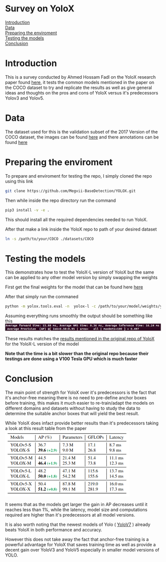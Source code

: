 # Survey on YoloX

[Introduction](#introduction)  
[Data](#data)  
[Preparing the enviroment](#preparing-the-enviroment)  
[Testing the models](#testing-the-models)  
[Conclusion](#conclusion)  


# Introduction 

This is a survey conducted by Ahmed Hossam Fadl on the YoloX research paper found [here](https://arxiv.org/pdf/2107.08430.pdf), it tests the common models mentioned in the paper on the COCO dataset to try and replicate the results as well as give general ideas and thoughts on the pros and cons of YoloX versus it's predecessors Yolov3 and Yolov5.

# Data

The dataset used for this is the validation subset of the 2017 Version of the COCO dataset, the images can be found [here](http://images.cocodataset.org/zips/val2017.zip) and there annotations can be found [here](http://images.cocodataset.org/annotations/annotations_trainval2017.zip)

# Preparing the enviroment 

To prepare and enviroment for testing the repo, I simply cloned the repo using this link
```bash
git clone https://github.com/Megvii-BaseDetection/YOLOX.git
```
Then while inside the repo directory run the command 
```bash
pip3 install -v -e .
```
This should install all the required dependencies needed to run YoloX.

After that make a link inside the YoloX repo to path of your desired dataset
```bash
ln -s /path/to/your/COCO ./datasets/COCO
```

# Testing the models

This demonstrates how to test the YoloX-L version of YoloX but the same can be applied to any other model version by simply swapping the weights

First get the final weights for the model that can be found here [here](https://github.com/Megvii-BaseDetection/YOLOX/releases/download/0.1.1rc0/yolox_l.pth)

After that simply run the commaned 
```bash
python -m yolox.tools.eval -n  yolox-l -c /path/to/your/model/weights/yolox_l.pth -b 64 -d 1 --conf 0.001 [--fp16] [--fuse]
```

Assuming everything runs smoothly the output should be something like this 
![Output](./misc/Output.png)

These results matches the [results mentioned in the original repo of YoloX](https://github.com/Megvii-BaseDetection/YOLOX#standard-models) for the YoloX-L version of the model

**Note that the time is a bit slower than the original repo because their testings are done using a V100 Tesla GPU which is much faster**

# Conclusion

The main point of strength for YoloX over it's predecessors is the fact that it's anchor-free meaning there is no need to pre-define anchor boxes before training, this makes it much easier to re-train/adapt the models on different domains and datasets without having to study the data to determine the suitable anchor boxes that will yield the best result. 

While YoloX does infact provide better results than it's predecessors taking a look at this result table from the paper 
![YoloX_VS_YoloV5](./misc/YoloX_VS_YoloV5.png)

It seems that as the models get larger the gain in AP decreases until it reaches less than 1%, while the latency, model size and computations required are higher than it's predecessors at all model versions.

It is also worth noting that the newest models of Yolo ( [YoloV7](https://github.com/WongKinYiu/yolov7#performance) ) already beats YoloX in both performance and accuracy.

However this does not take away the fact that anchor-free training is a powerful advantage for YoloX that saves training time as well as provide a decent gain over YoloV3 and YoloV5 especially in smaller model versions of YOLO.
